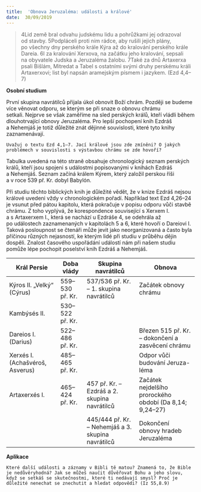 ```yaml
---
title:  'Obnova Jeruzaléma: události a králové'
date:  30/09/2019
---
```


> <p></p>
> 4Lid země bral odvahu judskému lidu a pohrůžkami jej odrazoval od stavby. 5Podpláceli proti nim rádce, aby rušili jejich plány, po všechny dny perského krále Kýra až do kralování perského krále Dareia. 6I za kralování Xerxova, na začátku jeho kralování, sepsali na obyvatele Judska a Jeruzaléma žalobu. 7Také za dnů Artaxerxa psali Bišlám, Mitredat a Tabel s ostatními svými druhy perskému králi Artaxerxovi; list byl napsán aramejským písmem i jazykem. (Ezd 4,4–7)

**Osobní studium**

První skupina navrátilců přijala úkol obnovit Boží chrám. Později se budeme více věnovat odporu, se kterým se při snaze o obnovu chrámu setkali. Nejprve se však zaměříme na sled perských králů, kteří vládli během dlouhotrvající obnovy Jeruzaléma. Pro lepší pochopení knih Ezdráš a Nehemjáš je totiž důležité znát dějinné souvislosti, které tyto knihy zaznamenávají.

`Uvažuj o textu Ezd 4,1–7. Jací králové jsou zde zmíněni? O jakých problémech v souvislosti s výstavbou chrámu se zde hovoří?`

Tabulka uvedená na této straně obsahuje chronologický seznam perských králů, kteří jsou spojeni s událostmi popisovanými v knihách Ezdráš a Nehemjáš. Seznam začíná králem Kýrem, který založil perskou říši a v roce 539 př. Kr. dobyl Babylón.

Při studiu těchto biblických knih je důležité vědět, že v knize Ezdráš nejsou králové uvedeni vždy v chronologickém pořadí. Například text Ezd 4,26–24 je vsunut před pátou kapitolu, která pokračuje v popisu odporu vůči stavbě chrámu. Z toho vyplývá, že korespondence související s Xerxem I. a s Artaxerxem I., která se nachází u Ezdráše 4, se odehrála až po událostech zaznamenaných v kapitolách 5 a 6, které hovoří o Dareiovi I. Taková posloupnost se čtenáři může jevit jako neorganizovaná a často byla příčinou různých nejasností, ke kterým lidé při studiu v průběhu dějin dospěli. Znalost časového uspořádání událostí nám při našem studiu pomůže lépe pochopit poselství knih Ezdráš a Nehemjáš.

|Král Persie|Doba vlády|Skupina navrátilců|Obnova|
|---|---|---|---|
|Kýros II. „Velký“ (Cýrus)|559–530 př. Kr.|537/536 př. Kr. – 1. skupina navrátilců|Začátek obnovy chrámu|
|Kambýsés II.|530–522 př. Kr.|   |   |
|Dareios I. (Darius)|522–486 př. Kr.|   |Březen 515 př. Kr. – dokončení a zasvěcení chrámu|
|Xerxés I. (Achašvéroš, Asverus)|485–465 př. Kr.|   |Odpor vůči budování Jeruza- léma|
|Artaxerxés I.|465–424 př. Kr.|457 př. Kr. – Ezdráš a 2. skupina navrátilců|Začátek nejdelšího prorockého období (Da 8,14; 9,24–27)|
| | |445/444 př. Kr. – Nehemjáš a 3. skupina navrátilců|Dokončení obnovy hradeb Jeruzaléma|

**Aplikace**

`Které další události a záznamy v Bibli tě matou? Znamená to, že Bible je nedůvěryhodná? Jak se můžeš naučit důvěřovat Bohu a jeho slovu, když se setkáš se skutečnostmi, které ti nedávají smysl? Proč je důležité nenechat se znechutit a hledat odpovědi? (Iz 55,8.9)`